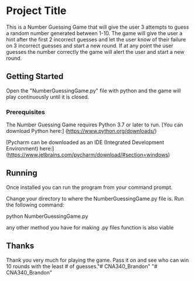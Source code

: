 # Project Title

This is a Number Guessing Game that will give the user 3 attempts to guess a random number generated between 1-10. The game will give the user a hint after the first 2 incorrect guesses and let the user know of their failure on 3 incorrect guesses and start a new round. If at any point the user guesses the number correctly the game will alert the user and start a new round.

## Getting Started

Open the "NumberGuessingGame.py" file with python and the game will play continuously until it is closed.

### Prerequisites

The Number Guessing Game requires Python 3.7 or later to run.
[You can download Python here:]
(https://www.python.org/downloads/)

[Pycharm can be downloaded as an IDE (Integrated Development Environment) here:]
(https://www.jetbrains.com/pycharm/download/#section=windows)

## Running
Once installed you can run the program from your command prompt. 

Change your directory to where the NumberGuessingGame.py file is.
Run the following command:

python NumberGuessingGame.py

any other method you have for making .py files function is also viable


## Thanks

Thank you very much for playing the game. Pass it on and see who can win 10 rounds with the least # of guesses."# CNA340_Brandon" 
"# CNA340_Brandon" 
